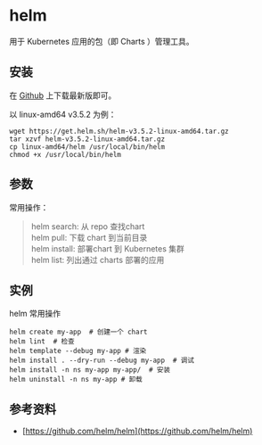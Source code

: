 helm
===

用于 Kubernetes 应用的包（即 Charts ）管理工具。

## 安装
在 [Github](https://github.com/helm/helm/releases) 上下载最新版即可。

以 linux-amd64 v3.5.2 为例：
```shell
wget https://get.helm.sh/helm-v3.5.2-linux-amd64.tar.gz
tar xzvf helm-v3.5.2-linux-amd64.tar.gz
cp linux-amd64/helm /usr/local/bin/helm
chmod +x /usr/local/bin/helm
```

## 参数
常用操作：
> helm search:    从 repo 查找chart  
> helm pull:      下载 chart 到当前目录  
> helm install:   部署chart 到 Kubernetes 集群  
> helm list:      列出通过 charts 部署的应用  

## 实例

helm 常用操作
```shell
helm create my-app  # 创建一个 chart
helm lint  # 检查
helm template --debug my-app # 渲染
helm install . --dry-run --debug my-app  # 调试
helm install -n ns my-app my-app/  # 安装
helm uninstall -n ns my-app # 卸载
```

## 参考资料

- [https://github.com/helm/helm](https://github.com/helm/helm)